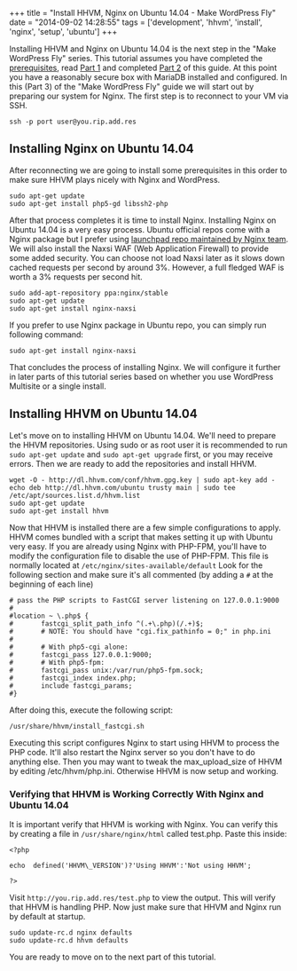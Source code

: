 +++
title = "Install HHVM, Nginx on Ubuntu 14.04 - Make WordPress Fly"
date = "2014-09-02 14:28:55"
tags = ['development', 'hhvm', 'install', 'nginx', 'setup', 'ubuntu']
+++

Installing HHVM and Nginx on Ubuntu 14.04 is the next step in the "Make
WordPress Fly" series. This tutorial assumes you have completed the
[prerequisites](/blog/getting-started-with-an-ubuntu-vps-running-14-04/),
read
[Part 1](/blog/hhvm-mariadb-and-nginx-make-wordpress-fly-intro/)
and completed
[Part 2](/blog/mariadb-10-1-setup-for-ubuntu-14-04-make-wordpress-fly/)
of this guide. At this point you have a reasonably secure box with MariaDB installed and
configured. In this (Part 3) of the "Make WordPress Fly" guide we will start out
by preparing our system for Nginx. The first step is to reconnect to your VM via
SSH.

`ssh -p port user@you.rip.add.res`

## Installing Nginx on Ubuntu 14.04

After reconnecting we are going to install some prerequisites in this order to
make sure HHVM plays nicely with Nginx and WordPress.

```
sudo apt-get update
sudo apt-get install php5-gd libssh2-php
```

After that process completes it is time to install Nginx. Installing Nginx on
Ubuntu 14.04 is a very easy process. Ubuntu official repos come with a Nginx
package but I prefer using
[launchpad repo maintained by Nginx team](http://wiki.nginx.org/Install#Official_Debian.2FUbuntu_packages).
We will also install the Naxsi WAF (Web Application Firewall) to provide some
added security. You can choose not load Naxsi later as it slows down cached
requests per second by around 3%. However, a full fledged WAF is worth a 3%
requests per second hit.

```
sudo add-apt-repository ppa:nginx/stable
sudo apt-get update
sudo apt-get install nginx-naxsi
```

If you prefer to use Nginx package in Ubuntu repo, you can simply run following
command:

`sudo apt-get install nginx-naxsi`

That concludes the process of installing Nginx. We will configure it further in
later parts of this tutorial series based on whether you use WordPress Multisite
or a single install.

## Installing HHVM on Ubuntu 14.04

Let's move on to installing HHVM on Ubuntu 14.04. We'll need to prepare the HHVM
repositories. Using sudo or as root user it is recommended to run
`sudo apt-get update` and `sudo apt-get upgrade` first, or you may receive
errors. Then we are ready to add the repositories and install HHVM.

```
wget -O - http://dl.hhvm.com/conf/hhvm.gpg.key | sudo apt-key add -
echo deb http://dl.hhvm.com/ubuntu trusty main | sudo tee /etc/apt/sources.list.d/hhvm.list
sudo apt-get update
sudo apt-get install hhvm
```

Now that HHVM is installed there are a few simple configurations to apply. HHVM
comes bundled with a script that makes setting it up with Ubuntu very easy. If
you are already using Nginx with PHP-FPM, you'll have to modify the
configuration file to disable the use of PHP-FPM. This file is normally located
at `/etc/nginx/sites-available/default` Look for the following section and make
sure it's all commented (by adding a `#` at the beginning of each line)

```
# pass the PHP scripts to FastCGI server listening on 127.0.0.1:9000
#
#location ~ \.php$ {
#       fastcgi_split_path_info ^(.+\.php)(/.+)$;
#       # NOTE: You should have "cgi.fix_pathinfo = 0;" in php.ini
#
#       # With php5-cgi alone:
#       fastcgi_pass 127.0.0.1:9000;
#       # With php5-fpm:
#       fastcgi_pass unix:/var/run/php5-fpm.sock;
#       fastcgi_index index.php;
#       include fastcgi_params;
#}

```

After doing this, execute the following script:

```
/usr/share/hhvm/install_fastcgi.sh

```

Executing this script configures Nginx to start using HHVM to process the PHP
code. It'll also restart the Nginx server so you don't have to do anything else.
Then you may want to tweak the max_upload_size of HHVM by editing
/etc/hhvm/php.ini. Otherwise HHVM is now setup and working.

### Verifying that HHVM is Working Correctly With Nginx and Ubuntu 14.04

It is important verify that HHVM is working with Nginx. You can verify this by
creating a file in `/usr/share/nginx/html` called test.php. Paste this inside:

```
<?php

echo  defined('HHVM\_VERSION')?'Using HHVM':'Not using HHVM';

?>
```

Visit `http://you.rip.add.res/test.php` to view the output. This will verify
that HHVM is handling PHP. Now just make sure that HHVM and Nginx run by default
at startup.

```
sudo update-rc.d nginx defaults
sudo update-rc.d hhvm defaults
```

You are ready to move on to the next part of this tutorial.
